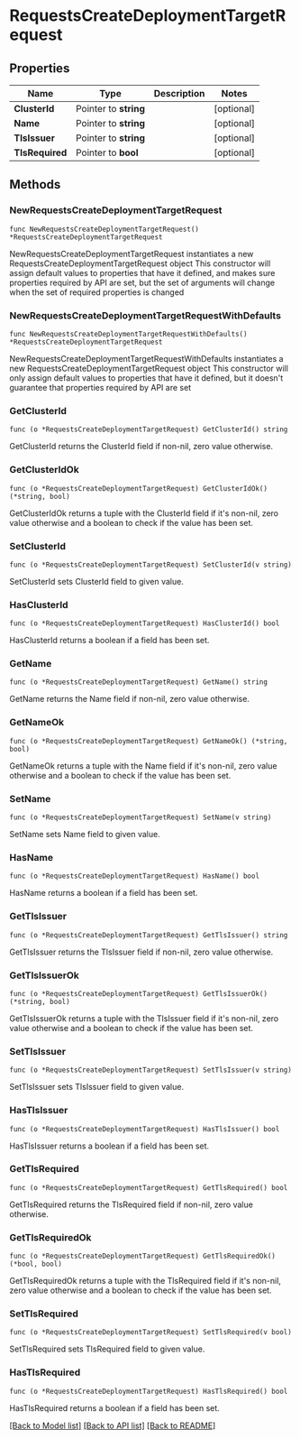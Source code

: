 # RequestsCreateDeploymentTargetRequest

## Properties

Name | Type | Description | Notes
------------ | ------------- | ------------- | -------------
**ClusterId** | Pointer to **string** |  | [optional] 
**Name** | Pointer to **string** |  | [optional] 
**TlsIssuer** | Pointer to **string** |  | [optional] 
**TlsRequired** | Pointer to **bool** |  | [optional] 

## Methods

### NewRequestsCreateDeploymentTargetRequest

`func NewRequestsCreateDeploymentTargetRequest() *RequestsCreateDeploymentTargetRequest`

NewRequestsCreateDeploymentTargetRequest instantiates a new RequestsCreateDeploymentTargetRequest object
This constructor will assign default values to properties that have it defined,
and makes sure properties required by API are set, but the set of arguments
will change when the set of required properties is changed

### NewRequestsCreateDeploymentTargetRequestWithDefaults

`func NewRequestsCreateDeploymentTargetRequestWithDefaults() *RequestsCreateDeploymentTargetRequest`

NewRequestsCreateDeploymentTargetRequestWithDefaults instantiates a new RequestsCreateDeploymentTargetRequest object
This constructor will only assign default values to properties that have it defined,
but it doesn't guarantee that properties required by API are set

### GetClusterId

`func (o *RequestsCreateDeploymentTargetRequest) GetClusterId() string`

GetClusterId returns the ClusterId field if non-nil, zero value otherwise.

### GetClusterIdOk

`func (o *RequestsCreateDeploymentTargetRequest) GetClusterIdOk() (*string, bool)`

GetClusterIdOk returns a tuple with the ClusterId field if it's non-nil, zero value otherwise
and a boolean to check if the value has been set.

### SetClusterId

`func (o *RequestsCreateDeploymentTargetRequest) SetClusterId(v string)`

SetClusterId sets ClusterId field to given value.

### HasClusterId

`func (o *RequestsCreateDeploymentTargetRequest) HasClusterId() bool`

HasClusterId returns a boolean if a field has been set.

### GetName

`func (o *RequestsCreateDeploymentTargetRequest) GetName() string`

GetName returns the Name field if non-nil, zero value otherwise.

### GetNameOk

`func (o *RequestsCreateDeploymentTargetRequest) GetNameOk() (*string, bool)`

GetNameOk returns a tuple with the Name field if it's non-nil, zero value otherwise
and a boolean to check if the value has been set.

### SetName

`func (o *RequestsCreateDeploymentTargetRequest) SetName(v string)`

SetName sets Name field to given value.

### HasName

`func (o *RequestsCreateDeploymentTargetRequest) HasName() bool`

HasName returns a boolean if a field has been set.

### GetTlsIssuer

`func (o *RequestsCreateDeploymentTargetRequest) GetTlsIssuer() string`

GetTlsIssuer returns the TlsIssuer field if non-nil, zero value otherwise.

### GetTlsIssuerOk

`func (o *RequestsCreateDeploymentTargetRequest) GetTlsIssuerOk() (*string, bool)`

GetTlsIssuerOk returns a tuple with the TlsIssuer field if it's non-nil, zero value otherwise
and a boolean to check if the value has been set.

### SetTlsIssuer

`func (o *RequestsCreateDeploymentTargetRequest) SetTlsIssuer(v string)`

SetTlsIssuer sets TlsIssuer field to given value.

### HasTlsIssuer

`func (o *RequestsCreateDeploymentTargetRequest) HasTlsIssuer() bool`

HasTlsIssuer returns a boolean if a field has been set.

### GetTlsRequired

`func (o *RequestsCreateDeploymentTargetRequest) GetTlsRequired() bool`

GetTlsRequired returns the TlsRequired field if non-nil, zero value otherwise.

### GetTlsRequiredOk

`func (o *RequestsCreateDeploymentTargetRequest) GetTlsRequiredOk() (*bool, bool)`

GetTlsRequiredOk returns a tuple with the TlsRequired field if it's non-nil, zero value otherwise
and a boolean to check if the value has been set.

### SetTlsRequired

`func (o *RequestsCreateDeploymentTargetRequest) SetTlsRequired(v bool)`

SetTlsRequired sets TlsRequired field to given value.

### HasTlsRequired

`func (o *RequestsCreateDeploymentTargetRequest) HasTlsRequired() bool`

HasTlsRequired returns a boolean if a field has been set.


[[Back to Model list]](../README.md#documentation-for-models) [[Back to API list]](../README.md#documentation-for-api-endpoints) [[Back to README]](../README.md)


